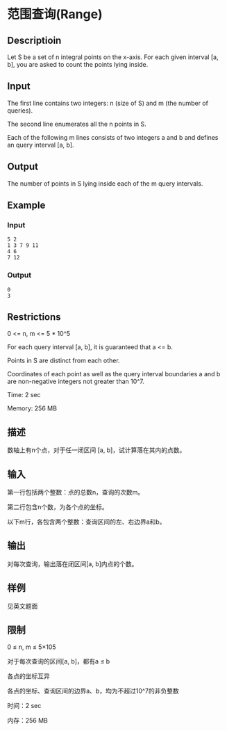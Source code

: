 # 范围查询(Range)

## Descriptioin

Let S be a set of n integral points on the x-axis. For each given interval [a, b], you are asked to count the points lying inside.

## Input

The first line contains two integers: n (size of S) and m (the number of queries).

The second line enumerates all the n points in S.

Each of the following m lines consists of two integers a and b and defines an query interval [a, b].

## Output
The number of points in S lying inside each of the m query intervals.

## Example

### Input

```
5 2
1 3 7 9 11
4 6
7 12
```

### Output

```
0
3
```

## Restrictions
0 <= n, m <= 5 * 10^5

For each query interval [a, b], it is guaranteed that a <= b.

Points in S are distinct from each other.

Coordinates of each point as well as the query interval boundaries a and b are non-negative integers not greater than 10^7.

Time: 2 sec

Memory: 256 MB

## 描述

数轴上有n个点，对于任一闭区间 [a, b]，试计算落在其内的点数。

## 输入

第一行包括两个整数：点的总数n，查询的次数m。

第二行包含n个数，为各个点的坐标。

以下m行，各包含两个整数：查询区间的左、右边界a和b。

## 输出

对每次查询，输出落在闭区间[a, b]内点的个数。

## 样例

见英文题面

## 限制

0 ≤ n, m ≤ 5×105

对于每次查询的区间[a, b]，都有a ≤ b

各点的坐标互异

各点的坐标、查询区间的边界a、b，均为不超过10^7的非负整数

时间：2 sec

内存：256 MB